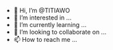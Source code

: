 - 👋 Hi, I’m @TITIAWO
- 👀 I’m interested in ...
- 🌱 I’m currently learning ...
- 💞️ I’m looking to collaborate on ...
- 📫 How to reach me ...

<!---
TITIAWO/TITIAWO is a ✨ special ✨ repository because its `README.md` (this file) appears on your GitHub profile.
You can click the Preview link to take a look at your changes.
--->
